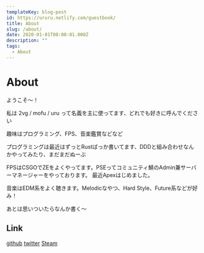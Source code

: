 ```yaml
---
templateKey: blog-post
id: https://ururu.netlify.com/guestbook/
title: About
slug: /about/
date: 2020-01-01T00:00:01.000Z
description: ""
tags:
  - About
---
```


# About

ようこそ～！

私は 2vg / mofu / uru って名義を主に使ってます、どれでも好きに呼んでください

趣味はプログラミング、FPS、音楽鑑賞などなど

プログラミングは最近はずっとRustばっか書いてます、DDDと組み合わせなんかやってみたり、まだまだぬーぶ

FPSはCSGOでZEをよくやってます。PSEってコミュニティ鯖のAdmin兼サーバーマネージャーをやっております。
最近Apexはじめました。

音楽はEDM系をよく聴きます。Melodicなやつ、Hard Style、Future系などが好み！

あとは思いついたらなんか書く～

## Link

[github](https://github.com/2vg)
[twitter](https://twitter.com/2vg)
[Steam](https://steamcommunity.com/id/kattanElite)
